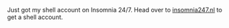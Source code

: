 Just got my shell account on Insomnia 24/7.
Head over to <a href=”https://insomnia247.nl”>insomnia247.nl</a> to get a shell account.
